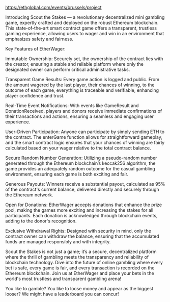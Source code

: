 https://ethglobal.com/events/brussels/project


Introducing Scout the Stakes — a revolutionary decentralized mini gambling game, expertly crafted and deployed on the robust Ethereum blockchain. This state-of-the-art smart contract game offers a transparent, trustless gaming experience, allowing users to wager and win in an environment that emphasizes safety and fairness.

Key Features of EtherWager:

Immutable Ownership: Securely set, the ownership of the contract lies with the creator, ensuring a stable and reliable platform where only the designated owner can perform critical administrative tasks.

Transparent Game Results: Every game action is logged and public. From the amount wagered by the last player, their chances of winning, to the outcome of each game, everything is traceable and verifiable, enhancing player confidence and trust.

Real-Time Event Notifications: With events like GameResult and DonationReceived, players and donors receive immediate confirmations of their transactions and actions, ensuring a seamless and engaging user experience.

User-Driven Participation: Anyone can participate by simply sending ETH to the contract. The enterGame function allows for straightforward gameplay, and the smart contract logic ensures that your chances of winning are fairly calculated based on your wager relative to the total contract balance.

Secure Random Number Generation: Utilizing a pseudo-random number generated through the Ethereum blockchain’s keccak256 algorithm, the game provides an adequately random outcome for the casual gambling environment, ensuring each game is both exciting and fair.

Generous Payouts: Winners receive a substantial payout, calculated as 95% of the contract's current balance, delivered directly and securely through the Ethereum network.

Open for Donations: EtherWager accepts donations that enhance the prize pool, making the games more exciting and increasing the stakes for all participants. Each donation is acknowledged through blockchain events, adding to the donor's recognition.

Exclusive Withdrawal Rights: Designed with security in mind, only the contract owner can withdraw the balance, ensuring that the accumulated funds are managed responsibly and with integrity.

Scout the Stakes is not just a game; it’s a secure, decentralized platform where the thrill of gambling meets the transparency and reliability of blockchain technology. Dive into the future of online gambling where every bet is safe, every game is fair, and every transaction is recorded on the Ethereum blockchain. Join us at EtherWager and place your bets in the world's most trustless and transparent gambling arena!


You like to gamble? You like to loose money and appear as the biggest looser? We might have a leaderboard you can concur!